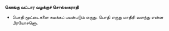 **கொங்கு வட்டார வழக்குச் சொல்லகராதி**
- பொதி மூட்டைகளை சுமக்கப் பயன்படும் எருது. பொதி எருது மாதிரி வளந்து என்ன பிரயோசனொ.

